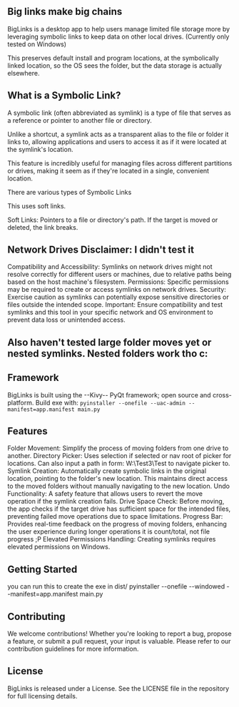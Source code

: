 
## Big links make big chains
BigLinks is a desktop app to help users manage limited file storage more by leveraging symbolic links to keep data on other local drives. (Currently only tested on Windows)

This preserves default install and program locations, at the symbolically linked location, so the OS sees the folder, but the data storage is actually elsewhere.

## What is a Symbolic Link?
A symbolic link (often abbreviated as symlink) is a type of file that serves as a reference or pointer to another file or directory. 

Unlike a shortcut, a symlink acts as a transparent alias to the file or folder it links to, allowing applications and users to access it as if it were located at the symlink's location. 

This feature is incredibly useful for managing files across different partitions or drives, making it seem as if they're located in a single, convenient location.

There are various types of Symbolic Links

This uses soft links.

Soft Links: Pointers to a file or directory's path. If the target is moved or deleted, the link breaks.

## Network Drives Disclaimer: I didn't test it
Compatibility and Accessibility: Symlinks on network drives might not resolve correctly for different users or machines, due to relative paths being based on the host machine's filesystem.
Permissions: Specific permissions may be required to create or access symlinks on network drives.
Security: Exercise caution as symlinks can potentially expose sensitive directories or files outside the intended scope.
Important: Ensure compatibility and test symlinks and this tool in your specific network and OS environment to prevent data loss or unintended access.

## Also haven't tested large folder moves yet or nested symlinks. Nested folders work tho c:

## Framework
BigLinks is built using the --Kivy-- PyQt framework; open source and cross-platform.
Build exe with:
```pyinstaller --onefile --uac-admin --manifest=app.manifest main.py```

## Features
Folder Movement: Simplify the process of moving folders from one drive to another.
Directory Picker: Uses selection if selected or nav root of picker for locations. Can also input a path in form: W:\Test3\Test to navigate picker to.
Symlink Creation: Automatically create symbolic links in the original location, pointing to the folder's new location. This maintains direct access to the moved folders without manually navigating to the new location.
Undo Functionality: A safety feature that allows users to revert the move operation if the symlink creation fails.
Drive Space Check: Before moving, the app checks if the target drive has sufficient space for the intended files, preventing failed move operations due to space limitations.
Progress Bar: Provides real-time feedback on the progress of moving folders, enhancing the user experience during longer operations it is count/total, not file progress ;P
Elevated Permissions Handling: Creating symlinks requires elevated permissions on Windows.

## Getting Started
you can run this to create the exe in dist/
pyinstaller --onefile --windowed --manifest=app.manifest main.py

## Contributing
We welcome contributions! Whether you're looking to report a bug, propose a feature, or submit a pull request, your input is valuable. Please refer to our contribution guidelines for more information.

## License
BigLinks is released under a License. See the LICENSE file in the repository for full licensing details.
